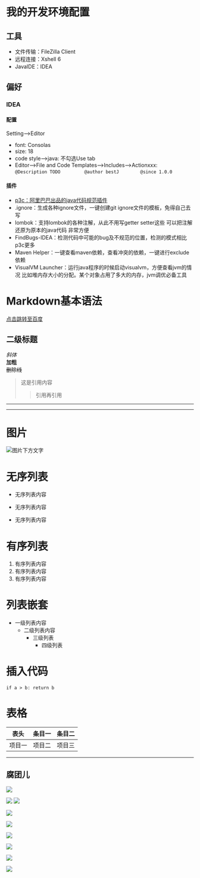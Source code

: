 # 我的开发环境配置
## 工具
+ 文件传输：FileZilla Client
+ 远程连接：Xshell 6
+ JavaIDE：IDEA

## 偏好
### IDEA
#### 配置
Setting-->Editor
+ font: Consolas
+ size: 18
+ code style-->java: 不勾选Use tab
+ Editor-->File and Code Templates-->Includes-->Actionxxx:    
``@Description TODO        
@author bestJ       
@since 1.0.0``   

#### 插件
+ [p3c：阿里巴巴出品的java代码规范插件](https://github.com/alibaba/p3c/tree/master/idea-plugin)
+ .ignore：生成各种ignore文件，一键创建git ignore文件的模板，免得自己去写
+ lombok：支持lombok的各种注解，从此不用写getter setter这些 可以把注解还原为原本的java代码 非常方便
+ FindBugs-IDEA：检测代码中可能的bug及不规范的位置，检测的模式相比p3c更多
+ Maven Helper：一键查看maven依赖，查看冲突的依赖，一键进行exclude依赖
+ VisualVM Launcher：运行java程序的时候启动visualvm，方便查看jvm的情况 比如堆内存大小的分配。某个对象占用了多大的内存，jvm调优必备工具

# Markdown基本语法
[点击跳转至百度](http://www.baidu.com "title")
## 二级标题
*斜体*  
**加粗**  
~~删除线~~  
>这是引用内容
>>引用再引用
___
***
# 图片
![图片下方文字](https://timgsa.baidu.com/timg?image&quality=80&size=b9999_10000&sec=1555525861699&di=41ac05f7dab723bcbc07bbf613873b05&imgtype=0&src=http%3A%2F%2Fbpic.588ku.com%2Felement_origin_min_pic%2F00%2F86%2F44%2F4056eb5f135855d.jpg "腐团儿")
# 无序列表
- 无序列表内容  
+ 无序列表内容  
* 无序列表内容  

# 有序列表
1. 有序列表内容  
2. 有序列表内容  
3. 有序列表内容  

# 列表嵌套
* 一级列表内容
    * 二级列表内容
        * 三级列表
            * 四级列表

# 插入代码
`if a > b:
  return b`
# 表格
表头|条目一|条目二
:---:|:---:|:---:
项目一|项目二|项目三
---
## 腐团儿
![](https://img.douyucdn.cn/data/yuba/default/2019/01/25/201901252156243595386333827.500x0.jpg.webp?i=41028904dfcbedc3acb76668fed2d14404 )

![](https://img.douyucdn.cn/data/yuba/default/2019/03/12/201903120020224291641883430.500x0.jpg.webp?i=396023966f7d28b8507c293a5e6fd12804)
![](https://img.douyucdn.cn/data/yuba/defhault/2019/03/04/201903040019362064003509.500x0.jpg.webp?i=41920bc4c804a1378f44cfff6580025604)

![](https://img.douyucdn.cn/data/yuba/default/2019/02/11/201902110011187274142547108.500x0.jpg.webp?i=3960fe0e8a4f89be8203935a0203b12804)

![](https://img.douyucdn.cn/data/yuba/default/2019/01/16/20190116001421914955185576.500x0.jpg.webp?i=3911049647c39ffff359e85cac6fd12464)

![](https://img.douyucdn.cn/data/yuba/default/2018/12/18/20181218195416687849341734.500x0.jpg.webp?i=39485f3e6a45b1f3f37042633e63414404)

![](https://img.douyucdn.cn/data/yuba/default/2018/12/12/201812120121105620697179494.500x0.jpg.webp?i=410804d0bca27dbd0ac3cd3f0f0a214404)

![](https://img.douyucdn.cn/data/yuba/default/2018/06/19/201806190107559999287878715.500x0.jpg.webp?i=39606dce9c84c198014a28876d9a814404)

![](https://img.douyucdn.cn/data/yuba/default/2018/04/05/201804050510544260218301656.500x0.jpg.webp?i=410893ce4e525fe4bbea8579e7d2a14404)
